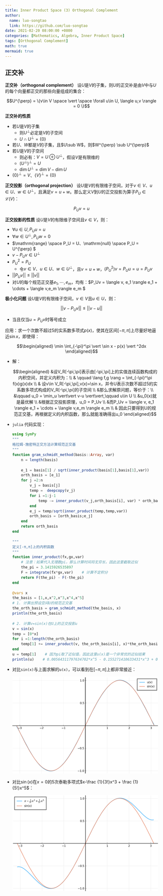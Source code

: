 ```yaml
---
title: Inner Product Space (3) Orthogonal Complement
author:
  name: luo-songtao
  link: https://github.com/luo-songtao
date: 2021-02-20 08:00:00 +0800
categories: [Mathematics, Algebra, Inner Product Space]
tags: [Orthogonal Complement]
math: true
mermaid: true
---
```



## 正交补

**正交补（orthogonal complement）**	设$U$是$V$的子集，则$U$的正交补是由$V$中与$U$的每个向量都正交的那些向量组成的集合：

$$U^{\perp} = \{v\in V \space \vert \space \forall u\in U, \langle u,v \rangle = 0 \}$$

**正交补的性质**

- 若$U$是$V$的子集
  - 则$U^{\perp}$必定是$V$的子空间
  - $U\cap U^{\perp} = \{0\}$
- 若$U、W$都是$V$的子集，且$U\sub W$，则$W^{\perp} \sub U^{\perp}$
- 若$U$是$V$的子空间
  - 则必有：$V = U \oplus U^{\perp}$，假设$V$是有限维的
  - $(U^{\perp})^{\perp} = U$
  - $\dim U^{\perp} = \dim V - \dim U$
- $\{0\}^{\perp} = V$、$\{V\}^{\perp} = \{0\}$



**正交投影（orthogonal projection）**	设$U$是$V$的有限维子空间，对于$v\in V、u\in U、w\in U^{\perp}$，且满足$v=u+w$。那么定义$V$到$U$的正交投影为算子$P_U \in \mathcal{L}(V)$：

$$P_Uv= u$$

**正交投影的性质**	设$U$是$V$的有限维子空间且$v\in V$，则：

- $\forall u \in U,P_Uu = u$
- $\forall w\in U^{\perp},P_Uw = 0$
- $\mathrm{range} \space P_U = U、\mathrm{null} \space P_U = U^{\perp} $
- $v - P_Uv\in U^{\perp}$
- $P_U^2 = P_U$
  - 令$v\in V、u\in U、w\in U^{\perp}$，且$v = u+w$，$(P_U^2)v = P_Uu = u = P_Uv$
- $\vert\vert P_Uv \vert\vert \le \vert\vert v \vert\vert$
- 对$U$的每个规范正交基$e_1,\cdots,e_m$，均有：$P_Uv = \langle v, e_1 \rangle e_1 + \cdots + \langle v,e_m \rangle e_m $



**极小化问题**	设$U$是$V$的有限维子空间，$v\in V$且$u\in U$，则：

$$\vert\vert v - P_Uv \vert\vert \le \vert\vert v - u \vert\vert$$

- 当且仅当$u = P_Uv$时等号成立

应用：求一个次数不超过5的实系数多项式$p(x)$，使其在区间$[-\pi,\pi]$上尽量好地逼近$\sin x$，即使得：

$$\begin{aligned} \min \int_{-\pi}^\pi \vert \sin x - p(x) \vert ^2dx \end{aligned}$$

- 解：

  $$\begin{aligned} &设V_R[-\pi,\pi]表示由[-\pi,\pi]上的实值连续函数构成的内积空间，并定义内积为：\\ & \qquad  \lang f,g \rang = \int_{-\pi}^\pi f(x)g(x)dx \\ & 设v\in V_R[-\pi,\pi],v(x)=\sin x，并令U表示次数不超过5的实系数多项式构成的V_R[-\pi,\pi]的子空间  \\ &那么求解原问题，等价于：\\ &\qquad u_0 = \min_u \vert\vert v-u \vert\vert,\qquad u\in U \\ &u_0(x)就是最优解 \\ &根据正交投影原理，u_0 = P_Uv \\ &而P_Uv = \langle v, e_1 \rangle e_1 + \cdots + \langle v,e_m \rangle e_m \\ & 因此只要得到U的规范正交基，再根据定义的内积函数，那么就能准确得出u_0 \end{aligned}$$

- `julia` 代码实现：

  ```julia
  using SymPy
  """
  格拉姆-施密特正交方法计算规范正交基
  """
  function gram_schmidt_method(basis::Array, var)
      n = length(basis)
      
      e_1 = basis[1] / sqrt(inner_product(basis[1],basis[1],var))
      orth_basis = [e_1]
      for j =2:n
          v_j = basis[j]
          temp =  deepcopy(v_j)
          for i =1:j-1
              temp -= inner_product(v_j,orth_basis[i], var) * orth_basis[i]
          end
          e_j = temp/sqrt(inner_product(temp,temp,var))
          orth_basis = [orth_basis;e_j]
      end
      return orth_basis
  end
  
  """
  定义[-π,π]上的内积函数
  """
  function inner_product(fx,gx,var)
      # 注意：如果代入无理数pi，那么计算时间将无穷长，因此这里截取近似
      the_pi = 3.1415926535897
      F = integrate(fx*gx,var)    # 计算不定积分
      return F(the_pi) - F(-the_pi)
  end
  
  @vars x
  the_basis = [1,x,x^2,x^3,x^4,x^5]
  # 1. 计算出预设空间U的规范正交基
  the_orth_basis = gram_schmidt_method(the_basis, x)
  println(the_orth_basis)
  
  # 2. 计算v=sin(x)在U上的正交投影u
  v = sin(x)
  temp = [0*x]
  for i =1:length(the_orth_basis)
      temp[1] += inner_product(v, the_orth_basis[i], x)*the_orth_basis[i]
  end
  u = temp[1]    # 因为pi取了近似值，因此这里u(x)是一个非常优的近似结果
  println(u)    # 0.00564311797634702*x^5 - 0.155271410633431*x^3 + 0.98786213557468*x
  ```

- 对比`sin(x)`与上面求解的`u(x)`，可以看到在$[-\pi,\pi]$上都非常接近：

  ![image-20201206211643326](/assets/images/sinx最优5次多项式逼近.png)

- 对比$\sin(x)$在$x=0$的5次泰勒多项式$x-\frac {1}{3!}x^3 + \frac {1}{5!}x^5$：

  ![image-20201207090441302](/assets/images/sinx的5次泰勒多项式逼近.png)



